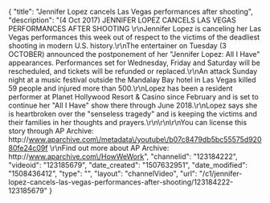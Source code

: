 {
    "title": "Jennifer Lopez cancels Las Vegas performances after shooting",
    "description": "(4 Oct 2017) JENNIFER LOPEZ CANCELS LAS VEGAS PERFORMANCES AFTER SHOOTING \r\nJennifer Lopez is canceling her Las Vegas performances this week out of respect to the victims of the deadliest shooting in modern U.S. history.\r\nThe entertainer on Tuesday (3 OCTOBER) announced the postponement of her \"Jennifer Lopez: All I Have\" appearances. Performances set for Wednesday, Friday and Saturday will be rescheduled, and tickets will be refunded or replaced.\r\nAn attack Sunday night at a music festival outside the Mandalay Bay hotel in Las Vegas killed 59 people and injured more than 500.\r\nLopez has been a resident performer at Planet Hollywood Resort &amp; Casino since February and is set to continue her \"All I Have\" show there through June 2018.\r\nLopez says she is heartbroken over the \"senseless tragedy\" and is keeping the victims and their families in her thoughts and prayers.\r\n\r\n\r\nYou can license this story through AP Archive: http:\/\/www.aparchive.com\/metadata\/youtube\/b07c8479db5bc55575d92080fe24c09f \r\nFind out more about AP Archive: http:\/\/www.aparchive.com\/HowWeWork",
    "channelid": "123184222",
    "videoid": "123185679",
    "date_created": "1507632951",
    "date_modified": "1508436412",
    "type": "",
    "layout": "channelVideo",
    "url": "\/c1\/jennifer-lopez-cancels-las-vegas-performances-after-shooting\/123184222-123185679"
}